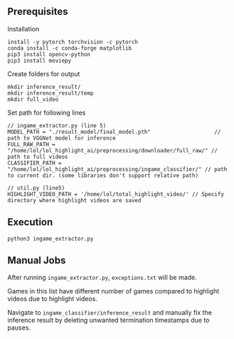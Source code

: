 ## Prerequisites
Installation
```
install -y pytorch torchvision -c pytorch
conda install -c conda-forge matplotlib
pip3 install opencv-python
pip3 install moviepy
```

Create folders for output
```
mkdir inference_result/
mkdir inference_result/temp
mkdir full_video
```

Set path for following lines
```
// ingame_extractor.py (line 5)
MODEL_PATH = "./result_model/final_model.pth"                    // path to VGGNet model for inference
FULL_RAW_PATH = "/home/lol/lol_highlight_ai/preprocessing/downloader/full_raw/" // path to full videos
CLASSIFIER_PATH = "/home/lol/lol_highlight_ai/preprocessing/ingame_classifier/" // path to current dir. (some libraries don't support relative path)

// util.py (line5)
HIGHLIGHT_VIDEO_PATH = '/home/lol/total_highlight_video/' // Specify directory where highlight videos are saved
```

## Execution
```
python3 ingame_extractor.py
```

## Manual Jobs
After running `ingame_extractor.py`, `exceptions.txt` will be made.

Games in this list have different number of games compared to highlight videos
due to highlight videos.

Navigate to `ingame_classifier/inference_result` and manually fix the inference
result by deleting unwanted termination timestamps due to pauses.
